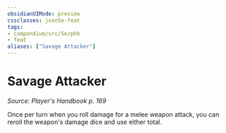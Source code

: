 ```yaml
---
obsidianUIMode: preview
cssclasses: json5e-feat
tags:
- compendium/src/5e/phb
- feat
aliases: ["Savage Attacker"]
---
```

# Savage Attacker
*Source: Player's Handbook p. 169*  

Once per turn when you roll damage for a melee weapon attack, you can reroll the weapon's damage dice and use either total.